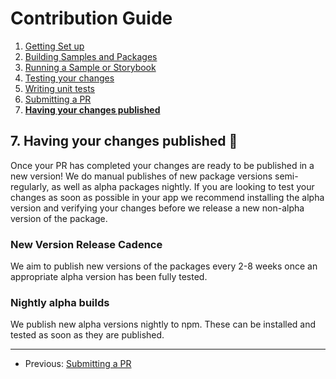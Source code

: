 # Contribution Guide

1. [Getting Set up](./1.%20getting-set-up.md)
2. [Building Samples and Packages](./2.%20build-samples-and-packages.md)
3. [Running a Sample or Storybook](./3.%20running-a-sample-or-storybook.md)
4. [Testing your changes](./4.%20testing-your-changes.md)
5. [Writing unit tests](./5.%20writing-unit-tests.md)
6. [Submitting a PR](./6.%20submitting-a-pr.md)
7. **[Having your changes published](./7.%20having-your-changes-published.md)**

## 7. Having your changes published 🚀

Once your PR has completed your changes are ready to be published in a new version! We do manual publishes of new package versions semi-regularly, as well as alpha packages nightly. If you are looking to test your changes as soon as possible in your app we recommend installing the alpha version and verifying your changes before we release a new non-alpha version of the package.

### New Version Release Cadence
We aim to publish new versions of the packages every 2-8 weeks once an appropriate alpha version has been fully tested.

### Nightly alpha builds
We publish new alpha versions nightly to npm. These can be installed and tested as soon as they are published.

---
* Previous: [Submitting a PR](./6.%20submitting-a-pr.md)
